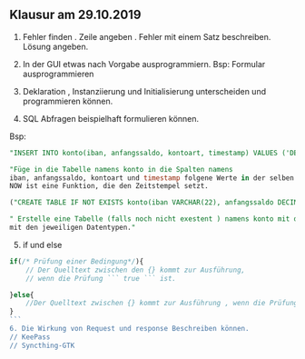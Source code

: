 ## Klausur am 29.10.2019

1. Fehler finden . Zeile angeben . Fehler mit einem Satz beschreiben. Lösung angeben.

2. In der GUI etwas nach Vorgabe ausprogrammiern. Bsp: Formular ausprogrammieren 

3. Deklaration , Instanziierung und Initialisierung unterscheiden und programmieren können.

4. SQL Abfragen beispielhaft formulieren können.

Bsp:
``` SQL
"INSERT INTO konto(iban, anfangssaldo, kontoart, timestamp) VALUES ('DE2134' , 2000 , 'Sparkonto' , NOW());")

"Füge in die Tabelle namens konto in die Spalten namens 
iban, anfangssaldo, kontoart und timestamp folgene Werte in der selben Reihenfolge ein : DE 1234, 200 usw.!"
NOW ist eine Funktion, die den Zeitstempel setzt.

("CREATE TABLE IF NOT EXISTS konto(iban VARCHAR(22), anfangssaldo DECIMAL(15,2), kontoart VARCHAR(20), timestamp TIMESTAMP, PRIMARY KEY(iban));```

" Erstelle eine Tabelle (falls noch nicht exestent ) namens konto mit den Spaltenüberschriften iban, anfangssaldo usw.
mit den jeweiligen Datentypen."
```
5. if und else

````Javascript
if(/* Prüfung einer Bedingung*/){
    // Der Quelltext zwischen den {} kommt zur Ausführung,
    // wenn die Prüfung ``` true ``` ist.

}else{
    //Der Quelltext zwischen {} kommt zur Ausführung , wenn die Prüfung false ist 
}
```
6. Die Wirkung von Request und response Beschreiben können.
// KeePass
// Syncthing-GTK

